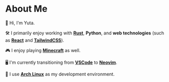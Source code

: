 # About Me

👋 Hi, I'm Yuta.

🛠️ I primarily enjoy working with [**Rust**](https://www.rust-lang.org/), **Python**, and **web technologies** (such as [**React**](https://react.dev/) and [**TailwindCSS**](https://tailwindcss.com/)).

🎮 I enjoy playing [**Minecraft**](https://www.minecraft.net/en-us) as well.

🖥️ I'm currently transitioning from [**VSCode**](https://code.visualstudio.com/) to [**Neovim**](https://neovim.io/).

🐧 I use [**Arch Linux**](https://archlinux.org/) as my development environment.
